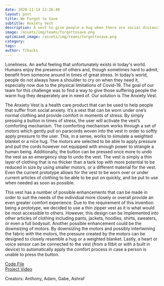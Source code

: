 ```yaml
---
date: 2020-11-14 12:26:40
layout: post
title: We Forgot to Save
subtitle: Anxiety Vest
description: A vest to give people a hug when there are social distancing restrictions.
image: /assets/img/teams/forgottosave.png
optimized_image: /assets/img/teams/forgottosave.png
category: 
tags:
author: fchacks
---
```


Loneliness. An awful feeling that unfortunately exists in today's world. Humans enjoy the presence of others and, though sometimes hard to admit, benefit from someone around in times of great stress. In today’s world, people do not always have a shoulder to cry on when they need it, especially now due to the physical limitations of Covid-19. The goal of our team for this challenge was to find a way to give those suffering people the warm hug they desperately are in need of. Our solution is The Anxiety Vest.

The Anxiety Vest is a health care product that can be used to help people that suffer from social anxiety. It’s a vest that can be worn under one’s normal clothing and provide comfort in moments of stress. By simply pressing a button in times of stress, the user will activate the vest’s comforting mechanism. The comforting mechanism works through a set of motors which gently pull on paracords woven into the vest in order to softly apply pressure to the user. This, in a sense, works to simulate a weighted blanket or a nice hug. The motors are selected to be able to apply pressure and pull the cords however not equipped with enough power to strangle a human being. Additionally, the button can be pressed once more to undo the vest as an emergency stop to undo the vest. The vest is simply a thin layer of clothing that is no thicker than a tank top with more potential to be reduced in size by using smaller motors, or a different material for the vest. Even the current prototype allows for the vest to be worn over or under current articles of clothing to be able to be put on quickly, and be put to use when needed as soon as possible.

This vest has a number of possible enhancements that can be made in order to suit the needs of the individual more closely or overall provide an even greater comfort experience. Due to the requirement of this invention being a prototype, we decided to use a thin zipper vest as it is what would be most accessible to others. However, this design can be implemented into other articles of clothing including pants, jackets, hoodies, shirts, sweaters, or even a full bodysuit. Another possible enhancement could be the downsizing of motors. By downsizing the motors and possibly intertwining the fabric with the motors, the pressure created by the motors can be designed to closely resemble a hug or a weighted blanket. Lastly, a heart or voice sensor can be connected to the vest (from a fitbit or with a built in device) to automatically apply the comfort process in case a person is unable to press the button.


<a href="https://docs.google.com/document/d/1juyg6VcaIjpuTBOO30LgkUpSBpyNj5bPmW-I4lRuALQ/edit">Code File</a><br>
<a href="https://photos.app.goo.gl/6EEUdDRiry61F2Kp6">Project Video</a>

Creators: Anthony, Adam, Gabe, Ashraf
